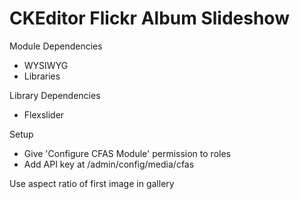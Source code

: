 # CKEditor Flickr Album Slideshow

Module Dependencies
* WYSIWYG
* Libraries

Library Dependencies
* Flexslider

Setup
* Give 'Configure CFAS Module' permission to roles
* Add API key at /admin/config/media/cfas

Use aspect ratio of first image in gallery